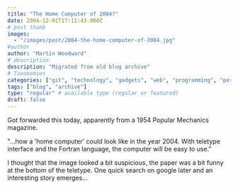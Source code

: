 ```yaml
---
title: "The Home Computer of 2004?"
date: 2004-12-01T17:11:43.000Z
# post thumb
images:
  - "/images/post/2004-the-home-computer-of-2004.jpg"
#author
author: "Martin Woodward"
# description
description: "Migrated from old blog archive"
# Taxonomies
categories: ["git", "technology", "gadgets", "web", "programming", "personal"]
tags: ["blog", "archive"]
type: "regular" # available type (regular or featured)
draft: false
---
```

[](http://www.woodwardweb.com/images/blog/1954Popularmechanics.html)Got forwarded this today, apparently from a 1954 Popular Mechanics magazine. 

"...how a 'home computer' could look like in the year 2004.  With teletype interface and the Fortran language, the computer will be easy to use."

I thought that the image looked a bit suspicious, the paper was a bit funny at the bottom of the teletype.  One quick search on google later and an interesting story emerges...